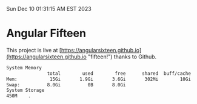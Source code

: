 Sun Dec 10 01:31:15 AM EST 2023

# Angular Fifteen


This project is live at [https://angularsixteen.github.io](https://angularsixteen.github.io "fifteen!") thanks to Github.

```bash
System Memory
               total        used        free      shared  buff/cache   available
Mem:            15Gi       1.9Gi       3.6Gi       302Mi        10Gi        13Gi
Swap:          8.0Gi          0B       8.0Gi
System Storage
450M	.
